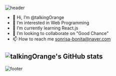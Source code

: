 
<!---
talkingOrange/talkingOrange is a ✨ special ✨ repository because its `README.md` (this file) appears on your GitHub profile.
You can click the Preview link to take a look at your changes.
--->

![header](https://capsule-render.vercel.app/api?type=wave&color=timeGradient&height=300&section=header&text=I%20LOVE%20WEB&fontSize=90&) 
- 👋 Hi, I’m @talkingOrange
- 👀 I’m interested in Web Programming
- 🌱 I’m currently learning React.js
- 💞️ I’m looking to collaborate on "Good Chance"
- 📫 How to reach me sonrisa-bonita@naver.com

![talkingOrange's GitHub stats](https://github-readme-stats.vercel.app/api?username=talkingOrange&show_icons=true&theme=radical)
----

![footer](https://capsule-render.vercel.app/api?type=rect&section=footer&text=Thank%20you%20for%20visiting!&fontSize=20&fontAlign=80&fontAlignY=70&&color=timeGradient&animation=twinkling)
